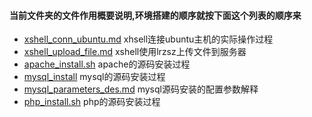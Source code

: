 #### 当前文件夹的文件作用概要说明,环境搭建的顺序就按下面这个列表的顺序来
- [xshell_conn_ubuntu.md](xshell_conn_ubuntu.md) xhsell连接ubuntu主机的实际操作过程
- [xshell_upload_file.md](xshell_upload_file.md) xshell使用lrzsz上传文件到服务器
- [apache_install.sh](apache_install.sh) apache的源码安装过程
- [mysql_install](mysql_install.sh) mysql的源码安装过程
- [mysql_parameters_des.md](mysql_parameters_des.md) mysql源码安装的配置参数解释
- [php_install.sh](php_install.sh) php的源码安装过程


